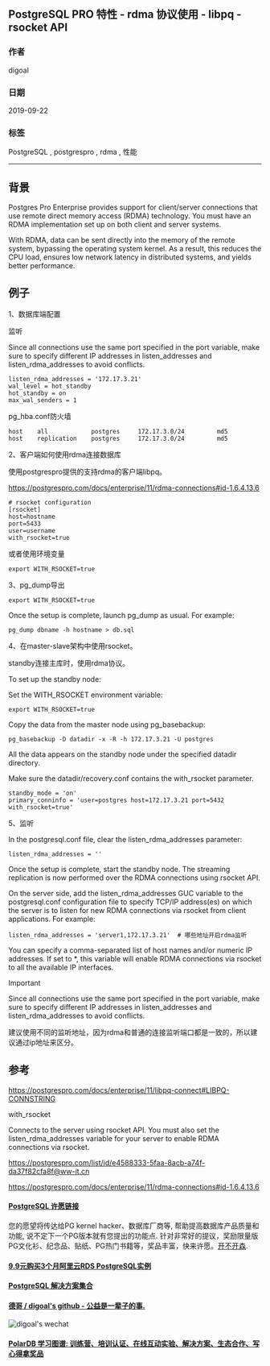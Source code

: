 ## PostgreSQL PRO 特性 - rdma 协议使用 - libpq - rsocket API   
        
### 作者        
digoal        
        
### 日期        
2019-09-22        
        
### 标签        
PostgreSQL , postgrespro , rdma , 性能         
        
----        
        
## 背景        
Postgres Pro Enterprise provides support for client/server connections that use remote direct memory access (RDMA) technology. You must have an RDMA implementation set up on both client and server systems.  
  
With RDMA, data can be sent directly into the memory of the remote system, bypassing the operating system kernel. As a result, this reduces the CPU load, ensures low network latency in distributed systems, and yields better performance.  
  
## 例子  
1、数据库端配置  
  
监听  
  
Since all connections use the same port specified in the port variable, make sure to specify different IP addresses in listen_addresses and listen_rdma_addresses to avoid conflicts.  
  
```  
listen_rdma_addresses = '172.17.3.21'  
wal_level = hot_standby  
hot_standby = on  
max_wal_senders = 1  
```  
  
pg_hba.conf防火墙  
  
```  
host    all            postgres     172.17.3.0/24         md5  
host    replication    postgres     172.17.3.0/24         md5  
```  
  
2、客户端如何使用rdma连接数据库  
  
使用postgrespro提供的支持rdma的客户端libpq。  
  
https://postgrespro.com/docs/enterprise/11/rdma-connections#id-1.6.4.13.6  
  
```  
# rsocket configuration  
[rsocket]  
host=hostname  
port=5433  
user=username  
with_rsocket=true  
```  
  
或者使用环境变量  
  
```  
export WITH_RSOCKET=true  
```  
  
3、pg_dump导出  
  
```  
export WITH_RSOCKET=true  
```  
  
Once the setup is complete, launch pg_dump as usual. For example:  
  
```  
pg_dump dbname -h hostname > db.sql  
```  
  
4、在master-slave架构中使用rsocket。  
  
standby连接主库时，使用rdma协议。  
  
To set up the standby node:  
  
Set the WITH_RSOCKET environment variable:  
  
```  
export WITH_RSOCKET=true  
```  
  
Copy the data from the master node using pg_basebackup:  
  
```  
pg_basebackup -D datadir -x -R -h 172.17.3.21 -U postgres  
```  
  
All the data appears on the standby node under the specified datadir directory.  
  
Make sure the datadir/recovery.conf contains the with_rsocket parameter.  
  
  
```  
standby_mode = 'on'  
primary_conninfo = 'user=postgres host=172.17.3.21 port=5432 with_rsocket=true'  
```  
  
5、监听  
  
In the postgresql.conf file, clear the listen_rdma_addresses parameter:  
  
```  
listen_rdma_addresses = ''  
```  
  
Once the setup is complete, start the standby node. The streaming replication is now performed over the RDMA connections using rsocket API.  
  
On the server side, add the listen_rdma_addresses GUC variable to the postgresql.conf configuration file to specify TCP/IP address(es) on which the server is to listen for new RDMA connections via rsocket from client applications. For example:  
  
```  
listen_rdma_addresses = 'server1,172.17.3.21'  # 哪些地址开启rdma监听  
```  
  
You can specify a comma-separated list of host names and/or numeric IP addresses. If set to *, this variable will enable RDMA connections via rsocket to all the available IP interfaces.  
  
  
Important  
  
Since all connections use the same port specified in the port variable, make sure to specify different IP addresses in listen_addresses and listen_rdma_addresses to avoid conflicts.  
  
建议使用不同的监听地址，因为rdma和普通的连接监听端口都是一致的，所以建议通过ip地址来区分。  
  
## 参考  
  
https://postgrespro.com/docs/enterprise/11/libpq-connect#LIBPQ-CONNSTRING  
  
with_rsocket  
  
Connects to the server using rsocket API. You must also set the listen_rdma_addresses variable for your server to enable RDMA connections via rsocket.  
  
https://postgrespro.com/list/id/e4588333-5faa-8acb-a74f-da37f82cfa8f@ww-it.cn  
  
https://postgrespro.com/docs/enterprise/11/rdma-connections#id-1.6.4.13.6  
  
    
  
  
  
  
  
  
  
  
  
  
  
  
  
  
  
  
  
  
  
  
  
  
  
  
  
  
  
  
  
  
  
  
  
  
  
  
  
  
  
  
  
  
  
  
  
  
  
  
  
  
  
  
  
  
  
  
  
  
  
  
  
  
  
  
  
  
  
  
  
#### [PostgreSQL 许愿链接](https://github.com/digoal/blog/issues/76 "269ac3d1c492e938c0191101c7238216")
您的愿望将传达给PG kernel hacker、数据库厂商等, 帮助提高数据库产品质量和功能, 说不定下一个PG版本就有您提出的功能点. 针对非常好的提议，奖励限量版PG文化衫、纪念品、贴纸、PG热门书籍等，奖品丰富，快来许愿。[开不开森](https://github.com/digoal/blog/issues/76 "269ac3d1c492e938c0191101c7238216").  
  
  
#### [9.9元购买3个月阿里云RDS PostgreSQL实例](https://www.aliyun.com/database/postgresqlactivity "57258f76c37864c6e6d23383d05714ea")
  
  
#### [PostgreSQL 解决方案集合](https://yq.aliyun.com/topic/118 "40cff096e9ed7122c512b35d8561d9c8")
  
  
#### [德哥 / digoal's github - 公益是一辈子的事.](https://github.com/digoal/blog/blob/master/README.md "22709685feb7cab07d30f30387f0a9ae")
  
  
![digoal's wechat](../pic/digoal_weixin.jpg "f7ad92eeba24523fd47a6e1a0e691b59")
  
  
#### [PolarDB 学习图谱: 训练营、培训认证、在线互动实验、解决方案、生态合作、写心得拿奖品](https://www.aliyun.com/database/openpolardb/activity "8642f60e04ed0c814bf9cb9677976bd4")
  
